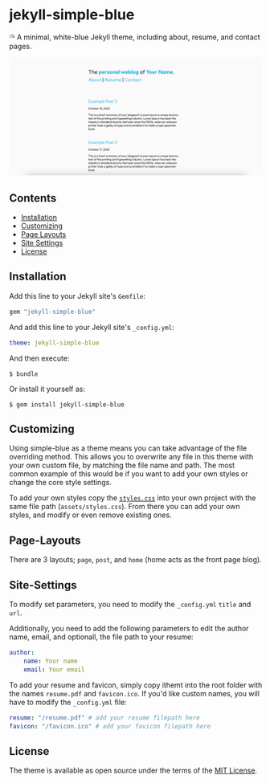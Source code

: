 # jekyll-simple-blue

⛅︎ A minimal, white-blue Jekyll theme, including about, resume, and contact pages.

![Screenshot](https://raw.githubusercontent.com/djarty24/jekyll-simple-blue/master/screenshot.png)

## Contents
- [Installation](#installation)
- [Customizing](#customizing)
- [Page Layouts](#page-layouts)
- [Site Settings](#site-settings)
- [License](#license)

## Installation

Add this line to your Jekyll site's `Gemfile`:

```ruby
gem "jekyll-simple-blue"
```

And add this line to your Jekyll site's `_config.yml`:

```yaml
theme: jekyll-simple-blue
```

And then execute:

    $ bundle

Or install it yourself as:

    $ gem install jekyll-simple-blue

## Customizing

Using simple-blue as a theme means you can take advantage of the file overriding method. This allows you to overwrite any file in this theme with your own custom file, by matching the file name and path. The most common example of this would be if you want to add your own styles or change the core style settings.

To add your own styles copy the [`styles.css`](https://github.com/djarty24/jekyll-simple-blue/raw/main/assets/styles.css) into your own project with the same file path (`assets/styles.css`). From there you can add your own styles, and modify or even remove existing ones.

## Page-Layouts

There are 3 layouts; `page`, `post`, and `home` (home acts as the front page blog).

## Site-Settings

To modify set parameters, you need to modify the `_config.yml` `title` and `url`.

Additionally, you need to add the following parameters to edit the author name, email, and optionall, the file path to your resume:

```yaml
author:
    name: Your name
    email: Your email
```

To add your resume and favicon, simply copy ithemt into the root folder with the names `resume.pdf` and `favicon.ico`. If you'd like custom names, you will have to modify the `_config.yml` file:

```yaml
resume: "/resume.pdf" # add your resume filepath here
favicon: "/favicon.ico" # add your favicon filepath here
```

## License

The theme is available as open source under the terms of the [MIT License](https://opensource.org/licenses/MIT).
